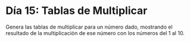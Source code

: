 # Día 15: Tablas de Multiplicar

Genera las tablas de multiplicar para un número dado, mostrando el resultado de la multiplicación de ese número con los
números del 1 al 10.
